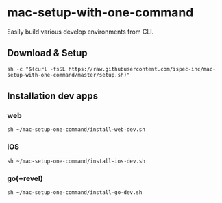 # mac-setup-with-one-command
Easily build various develop environments from CLI.

## Download & Setup
```
sh -c "$(curl -fsSL https://raw.githubusercontent.com/ispec-inc/mac-setup-with-one-command/master/setup.sh)"
```

## Installation dev apps
### web
```
sh ~/mac-setup-one-command/install-web-dev.sh 
```
### iOS
```
sh ~/mac-setup-one-command/install-ios-dev.sh 
```
### go(+revel)
```
sh ~/mac-setup-one-command/install-go-dev.sh 
```